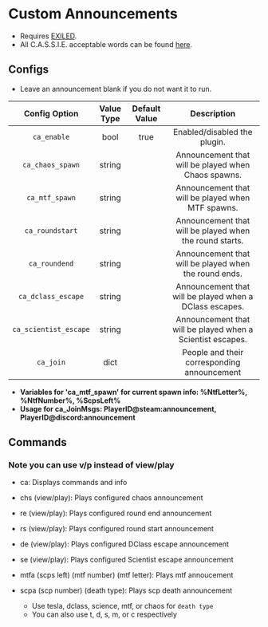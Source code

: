 # Custom Announcements
- Requires [EXILED](https://github.com/galaxy119/EXILED/).
- All C.A.S.S.I.E. acceptable words can be found [here](https://pastebin.com/rpMuRYNn).

## Configs
- Leave an announcement blank if you do not want it to run.

| Config Option | Value Type | Default Value | Description |
|:------------------------:|:----------:|:-------------:|:------------------------------------------:|
| `ca_enable` | bool | true | Enabled/disabled the plugin. |
| `ca_chaos_spawn` | string |  | Announcement that will be played when Chaos spawns. |
| `ca_mtf_spawn` | string |  | Announcement that will be played when MTF spawns. |
| `ca_roundstart` | string |  | Announcement that will be played when the round starts. |
| `ca_roundend` | string |  | Announcement that will be played when the round ends. |
| `ca_dclass_escape` | string |  | Announcement that will be played when a DClass escapes. |
| `ca_scientist_escape` | string |  | Announcement that will be played when a Scientist escapes. |
| `ca_join` | dict |  | People and their corresponding announcement |

- __Variables for 'ca_mtf_spawn' for current spawn info: %NtfLetter%, %NtfNumber%, %ScpsLeft%__
- __Usage for ca_JoinMsgs: PlayerID@steam:announcement, PlayerID@discord:announcement__

## Commands
### Note you can use v/p instead of view/play
- ca: Displays commands and info

- chs (view/play): Plays configured chaos announcement

- re (view/play): Plays configured round end announcement

- rs (view/play): Plays configured round start announcement

- de (view/play): Plays configured DClass escape announcement

- se (view/play): Plays configured Scientist escape announcement

- mtfa (scps left) (mtf number) (mtf letter): Plays mtf annoucement

- scpa (scp number) (death type): Plays scp death announcement
    - Use tesla, dclass, science, mtf, or chaos for `death type`
    - You can also use t, d, s, m, or c respectively
